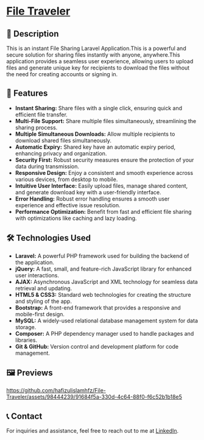 # [File Traveler](https://file-travel.000webhostapp.com)

## 📖 Description

This is an instant File Sharing Laravel Application.This is a powerful and secure solution for sharing files instantly with anyone, anywhere.This application provides a seamless user experience, allowing users to upload files and generate unique key for recipients to download the files without the need for creating accounts or signing in.

## 🚀 Features

- **Instant Sharing:** Share files with a single click, ensuring quick and efficient file transfer.
- **Multi-File Support:** Share multiple files simultaneously, streamlining the sharing process.
- **Multiple Simultaneous Downloads:** Allow multiple recipients to download shared files simultaneously.
- **Automatic Expiry:** Shared key have an automatic expiry period, enhancing privacy and organization.
- **Security First:** Robust security measures ensure the protection of your data during transmission.
- **Responsive Design:** Enjoy a consistent and smooth experience across various devices, from desktop to mobile.
- **Intuitive User Interface:** Easily upload files, manage shared content, and generate download key with a user-friendly interface.
- **Error Handling:** Robust error handling ensures a smooth user experience and effective issue resolution.
- **Performance Optimization:** Benefit from fast and efficient file sharing with optimizations like caching and lazy loading.

## 🛠️ Technologies Used

- **Laravel:** A powerful PHP framework used for building the backend of the application.
- **jQuery:** A fast, small, and feature-rich JavaScript library for enhanced user interactions.
- **AJAX:** Asynchronous JavaScript and XML technology for seamless data retrieval and updating.
- **HTML5 & CSS3:** Standard web technologies for creating the structure and styling of the app.
- **Bootstrap:** A front-end framework that provides a responsive and mobile-first design.
- **MySQL:** A widely-used relational database management system for data storage.
- **Composer:** A PHP dependency manager used to handle packages and libraries.
- **Git & GitHub:** Version control and development platform for code management.

## 🖼️ Previews

https://github.com/hafizulislamhfz/File-Traveler/assets/98444239/91684f5a-330d-4c64-88f0-f6c52b1b18e5

## 📞 Contact

For inquiries and assistance, feel free to reach out to me at [LinkedIn](https://www.linkedin.com/in/hafizulislamhfz/).

